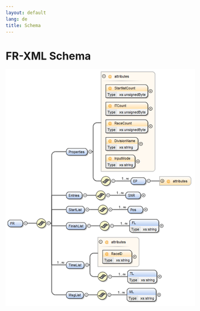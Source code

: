 ```yaml
---
layout: default
lang: de
title: Schema
---
```


# FR-XML Schema

![FR-XML Schemabild](../images/FRXML-Schema.png)
